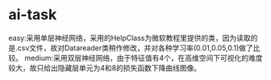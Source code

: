 # ai-task
easy:采用单层神经网络，采用的HelpClass为微软教程里提供的类，因为读取的是.csv文件，故对Datareader类稍作修改，并对各种学习率(0.01,0.05,0.1)做了比较。
medium:采用双层神经网络，由于特征值有4个，在高维空间下可视化的难度较大，故只给出隐藏层单元为4和8的损失函数下降曲线图像。
